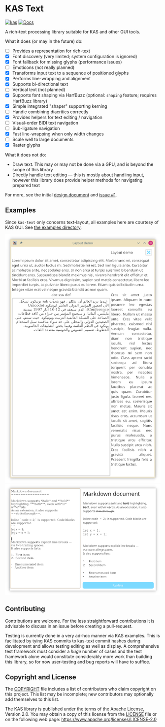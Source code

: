 KAS Text
==========

[![kas](https://img.shields.io/badge/GitHub-kas-blueviolet)](https://github.com/kas-gui/kas/)
[![Docs](https://docs.rs/kas-text/badge.svg)](https://docs.rs/kas-text/)

A rich-text processing library suitable for KAS and other GUI tools.

What it does (or may in the future) do:

- [ ] Provides a representation for rich-text
- [x] Font discovery (very limited; system configuration is ignored)
- [x] Font fallback for missing glyphs (performance issues)
- [ ] Emoticons (not really planned)
- [x] Transforms input text to a sequence of positioned glyphs
- [x] Performs line-wrapping and alignment
- [x] Supports bi-directional text
- [ ] Vertical text (not planned)
- [x] Supports font shaping via HarfBuzz (optional: `shaping` feature; requires HarfBuzz library)
- [x] Simple integrated "shaper" supporting kerning
- [ ] Handle combining diacritics correctly
- [x] Provides helpers for text editing / navigation
- [ ] Visual-order BIDI text navigation
- [ ] Sub-ligature navigation
- [x] Fast line-wrapping when only width changes
- [ ] Scale well to large documents
- [x] Raster glyphs

What it does not do:

-   Draw text. This may or may not be done via a GPU, and is beyond the scope of this library
-   Directly handle text editing — this is mostly about handling input, however
    this library does provide helper methods for navigating prepared text

For more, see the initial [design document](design/requirements.md) and
[issue #1](https://github.com/kas-gui/kas-text/issues/1).


Examples
--------

Since `kas-text` only concerns text-layout, all examples here are courtesy of KAS GUI. See [the examples directory](https://github.com/kas-gui/kas/tree/master/examples).

![BIDI layout and editing](https://github.com/kas-gui/data-dump/blob/master/screenshots/layout.png)
![Markdown](https://github.com/kas-gui/data-dump/blob/master/screenshots/markdown.png)


Contributing
--------

Contributions are welcome. For the less straightforward contributions it is
advisable to discuss in an issue before creating a pull-request.

Testing is currently done in a very ad-hoc manner via KAS examples. This is
facilitated by tying KAS commits to kas-text commit hashes during development
and allows testing editing as well as display.
A comprehensive test framework must consider a *huge* number of cases and the
test framework alone would constitute considerably more work than building this
library, so for now user-testing and bug reports will have to suffice.


Copyright and License
-------

The [COPYRIGHT](COPYRIGHT) file includes a list of contributors who claim
copyright on this project. This list may be incomplete; new contributors may
optionally add themselves to this list.

The KAS library is published under the terms of the Apache License, Version 2.0.
You may obtain a copy of this license from the [LICENSE](LICENSE) file or on
the following web page: <https://www.apache.org/licenses/LICENSE-2.0>
